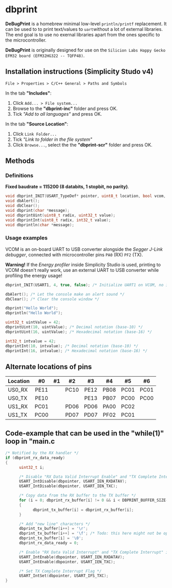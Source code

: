 # dbprint

**DeBugPrint** is a homebrew minimal low-level `println/printf` replacement. It can be used to to print text/values to `uart`without a lot of external libraries. The end goal is to use no exernal libraries apart from the ones specific to the microcontroller.

**DeBugPrint** is originally designed for use on the `Silicion Labs Happy Gecko EFM32 board (EFM32HG322 -- TQFP48)`.


## Installation instructions (Simplicity Studo v4)

`File > Properties > C/C++ General > Paths and Symbols`

In the tab **"Includes"**:
1. Click `Add... > File system...`
2. Browse to the **"dbprint-inc"** folder and press OK. 
3. Tick *"Add to all languages"* and press OK.

In the tab **"Source Location"**:
1. Click `Link Folder...`
2. Tick *"Link to folder in the file system"*
3. Click `Browse...`, select the the **"dbprint-scr"** folder and press OK.


## Methods

### Definitions

**Fixed baudrate = 115200 (8 databits, 1 stopbit, no parity)**.
```C
void dbprint_INIT(USART_TypeDef* pointer, uint8_t location, bool vcom, bool interrupts);
void dbAlert();
void dbClear();
void dbprint(char *message);
void dbprintUint(uint8_t radix, uint32_t value);
void dbprintInt(uint8_t radix, int32_t value);
void dbprintln(char *message);
```

### Usage examples

VCOM is an on-board UART to USB converter alongside the *Segger J-Link debugger*, connected with microcontroller pins `PA0` (RX) `PF2` (TX).

**Warning!** If the *Energy profiler* inside Simplicity Studio is used, printing to VCOM doesn't really work, use an external UART to USB converter while profiling the energy usage!

```C
dbprint_INIT(USART1, 4, true, false); /* Initialize UART1 on VCOM, no interrupts*/
```
```C
dbAlert(); /* Let the console make an alert sound */
dbClear(); /* Clear the console window */
```
```C
dbprint("Hello World");
dbprintln("Hello World");
```
```C
uint32_t uintValue = 42;
dbprintUint(10, uintValue); /* Decimal notation (base-10) */
dbprintUint(16, uintValue); /* Hexadecimal notation (base-16) */
```
```C
int32_t intvalue = 42;
dbprintInt(10, intvalue); /* Decimal notation (base-10) */
dbprintInt(16, intvalue); /* Hexadecimal notation (base-16) */
```


## Alternate locations of pins

| Location |  #0  |  #1  |  #2  |  #3  |  #4  |  #5  |  #6  |
| -------- |:----:|:----:|:----:|:----:|:----:|:----:|:----:| 
| US0_RX   | PE11 |      | PC10 | PE12 | PB08 | PC01 | PC01 |
| US0_TX   | PE10 |      |      | PE13 | PB07 | PC00 | PC00 |
| US1_RX   | PC01 |      | PD06 | PD06 | PA00 | PC02 |      |
| US1_TX   | PC00 |      | PD07 | PD07 | PF02 | PC01 |      |


## Code-example that can be used in the "while(1)" loop in "main.c
```C
/* Notified by the RX handler */
if (dbprint_rx_data_ready)
{
      uint32_t i;

      /* Disable "RX Data Valid Interrupt Enable" and "TX Complete Interrupt Enable" interrupts */
      USART_IntDisable(dbpointer, USART_IEN_RXDATAV);
      USART_IntDisable(dbpointer, USART_IEN_TXC);

      /* Copy data from the RX buffer to the TX buffer */
      for (i = 0; dbprint_rx_buffer[i] != 0 && i < DBPRINT_BUFFER_SIZE-3; i++)
      {
            dbprint_tx_buffer[i] = dbprint_rx_buffer[i];
      }

      /* Add "new line" characters */
      dbprint_tx_buffer[i++] = '\r';
      dbprint_tx_buffer[i++] = '\f'; /* Todo: this here might not be optimal */
      dbprint_tx_buffer[i] = '\0';
      dbprint_rx_data_ready = 0;

      /* Enable "RX Data Valid Interrupt" and "TX Complete Interrupt" interrupts */
      USART_IntEnable(dbpointer, USART_IEN_RXDATAV);
      USART_IntEnable(dbpointer, USART_IEN_TXC);

      /* Set TX Complete Interrupt Flag */
      USART_IntSet(dbpointer, USART_IFS_TXC);
}
```


